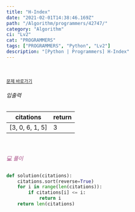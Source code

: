 ```yaml
---
title: "H-Index"
date: "2021-02-01T14:38:46.169Z"
path: "/Algorithm/programmers/42747/"
category: "Algorithm"
ci: "Lv2"
cat: "PROGRAMMERS"
tags: ["PROGRAMMERS", "Python", "Lv2"]
description: "[Python | Programmers] H-Index"
---
```


<br />

<a href="https://programmers.co.kr/learn/courses/30/lessons/42747"><small>문제 바로가기</small></a>

###### 입출력

| citations       | return |
| --------------- | ------ |
| [3, 0, 6, 1, 5] | 3      |

<br />

##### <h5 style="color:#C587AE;">💻 풀이</h5>

```python
def solution(citations):
    citations.sort(reverse=True)
    for i in range(len(citations)):
        if citations[i] <= i:
            return i
    return len(citations)
```

<br />

